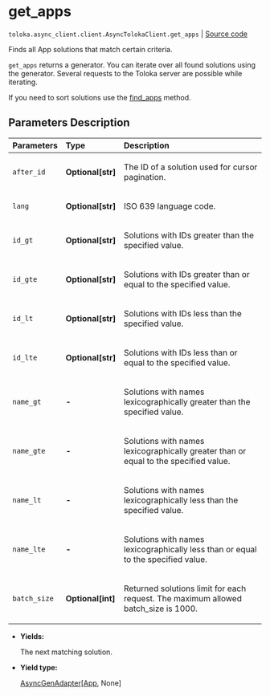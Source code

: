 # get_apps
`toloka.async_client.client.AsyncTolokaClient.get_apps` | [Source code](https://github.com/Toloka/toloka-kit/blob/v1.1.1/src/client/__init__.py#L0)

Finds all App solutions that match certain criteria.


`get_apps` returns a generator. You can iterate over all found solutions using the generator. Several requests to the Toloka server are possible while iterating.

If you need to sort solutions use the [find_apps](toloka.client.TolokaClient.find_apps.md) method.

## Parameters Description

| Parameters | Type | Description |
| :----------| :----| :-----------|
`after_id`|**Optional\[str\]**|<p>The ID of a solution used for cursor pagination.</p>
`lang`|**Optional\[str\]**|<p>ISO 639 language code.</p>
`id_gt`|**Optional\[str\]**|<p>Solutions with IDs greater than the specified value.</p>
`id_gte`|**Optional\[str\]**|<p>Solutions with IDs greater than or equal to the specified value.</p>
`id_lt`|**Optional\[str\]**|<p>Solutions with IDs less than the specified value.</p>
`id_lte`|**Optional\[str\]**|<p>Solutions with IDs less than or equal to the specified value.</p>
`name_gt`|**-**|<p>Solutions with names lexicographically greater than the specified value.</p>
`name_gte`|**-**|<p>Solutions with names lexicographically greater than or equal to the specified value.</p>
`name_lt`|**-**|<p>Solutions with names lexicographically less than the specified value.</p>
`name_lte`|**-**|<p>Solutions with names lexicographically less than or equal to the specified value.</p>
`batch_size`|**Optional\[int\]**|<p>Returned solutions limit for each request. The maximum allowed batch_size is 1000.</p>

* **Yields:**

  The next matching solution.

* **Yield type:**

  [AsyncGenAdapter](toloka.util.async_utils.AsyncGenAdapter.md)\[[App](toloka.client.app.App.md), None\]

